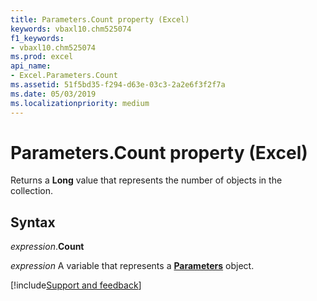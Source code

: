 ```yaml
---
title: Parameters.Count property (Excel)
keywords: vbaxl10.chm525074
f1_keywords:
- vbaxl10.chm525074
ms.prod: excel
api_name:
- Excel.Parameters.Count
ms.assetid: 51f5bd35-f294-d63e-03c3-2a2e6f3f2f7a
ms.date: 05/03/2019
ms.localizationpriority: medium
---
```



# Parameters.Count property (Excel)

Returns a **Long** value that represents the number of objects in the collection.


## Syntax

_expression_.**Count**

_expression_ A variable that represents a **[Parameters](Excel.Parameters.md)** object.




[!include[Support and feedback](~/includes/feedback-boilerplate.md)]